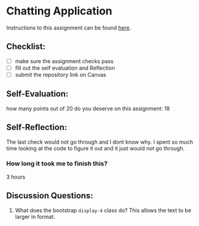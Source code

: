 Chatting Application
=====================
Instructions to this assignment can be found [here](https://it3049c.github.io/coursework/labs/chatting-app).

## Checklist:
- [ ] make sure the assignment checks pass
- [ ] fill out the self evaluation and Reflection
- [ ] submit the repository link on Canvas

## Self-Evaluation:

how many points out of 20 do you deserve on this assignment: 18

## Self-Reflection:
<!-- Write your self-reflection under this line -->
The last check would not go through and I dont know why. I spent so much time looking at the code to figure it out and it just would not go through. 
### How long it took me to finish this?
3 hours

## Discussion Questions:
1. What does the bootstrap `display-4` class do? This allows the text to be larger in format. 